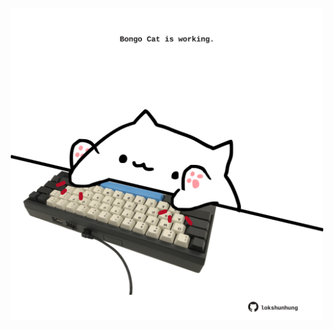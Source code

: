 <!-- built at 12/02/2023, 06:00:57 UTC -->
<p align="center">
  <img width="500" height="500" src="./ReadmeImage.svg">
</p>
